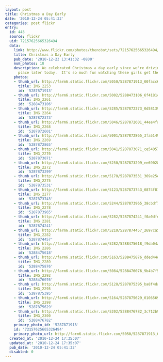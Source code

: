 ```yaml
---
layout: post
title: Christmas a Day Early
date: '2010-12-24 05:41:32'
categories: post flickr
entry:
  id: 443
  source: flickr
  uid: 72157625665326494
  data:
    link: http://www.flickr.com/photos/thenobot/sets/72157625665326494/
    title: Christmas a Day Early
    pub_date: '2010-12-23 13:41:32 -0800'
    num_photos: 18
    description: We celebrated Christmas a day early since we're driving to EMRG's
      place later today.  It's so much fun watching these girls get their presents!
    photos:
    - thumb_url: http://farm6.static.flickr.com/5050/5287871913_00facc65b3_s.jpg
      title: IMG_2253
      id: '5287871913'
    - thumb_url: http://farm6.static.flickr.com/5002/5288473106_6f4181cf41_s.jpg
      title: IMG_2261
      id: '5288473106'
    - thumb_url: http://farm6.static.flickr.com/5285/5287872373_0d58139809_s.jpg
      title: IMG_2264
      id: '5287872373'
    - thumb_url: http://farm6.static.flickr.com/5046/5287872601_44ee4fa96d_s.jpg
      title: IMG_2268
      id: '5287872601'
    - thumb_url: http://farm6.static.flickr.com/5001/5287872865_3fa5149458_s.jpg
      title: IMG_2269
      id: '5287872865'
    - thumb_url: http://farm6.static.flickr.com/5041/5287873071_ce54057e92_s.jpg
      title: IMG_2270
      id: '5287873071'
    - thumb_url: http://farm6.static.flickr.com/5250/5287873299_ee69028ca1_s.jpg
      title: IMG_2272
      id: '5287873299'
    - thumb_url: http://farm6.static.flickr.com/5170/5287873531_369e25e7bd_s.jpg
      title: IMG_2275
      id: '5287873531'
    - thumb_url: http://farm6.static.flickr.com/5123/5287873743_0874f81c50_s.jpg
      title: IMG_2277
      id: '5287873743'
    - thumb_url: http://farm6.static.flickr.com/5244/5287873965_38cbdf7684_s.jpg
      title: IMG_2278
      id: '5287873965'
    - thumb_url: http://farm6.static.flickr.com/5282/5287874241_f0a0dfeced_s.jpg
      title: IMG_2281
      id: '5287874241'
    - thumb_url: http://farm6.static.flickr.com/5210/5287874457_2697ca5200_s.jpg
      title: IMG_2282
      id: '5287874457'
    - thumb_url: http://farm6.static.flickr.com/5282/5288475618_f9da04ae33_s.jpg
      title: IMG_2286
      id: '5288475618'
    - thumb_url: http://farm6.static.flickr.com/5163/5288475876_dded44dc1d_s.jpg
      title: IMG_2289
      id: '5288475876'
    - thumb_url: http://farm6.static.flickr.com/5084/5288476076_9b4b7f5cf8_s.jpg
      title: IMG_2292
      id: '5288476076'
    - thumb_url: http://farm6.static.flickr.com/5128/5287875395_ba8f4da693_s.jpg
      title: IMG_2295
      id: '5287875395'
    - thumb_url: http://farm6.static.flickr.com/5164/5287875629_010656961e_s.jpg
      title: IMG_2298
      id: '5287875629'
    - thumb_url: http://farm6.static.flickr.com/5202/5288476782_3c712b9f97_s.jpg
      title: IMG_2300
      id: '5288476782'
    primary_photo_id: '5287871913'
    id: '72157625665326494'
    primary_photo_url: http://farm6.static.flickr.com/5050/5287871913_00facc65b3_m.jpg
  created_at: '2010-12-24 17:35:07'
  updated_at: '2010-12-24 17:35:07'
  pub_date: '2010-12-24 05:41:32'
  disabled: 0
---
```

